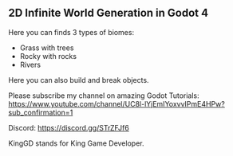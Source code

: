 ## 2D Infinite World Generation in Godot 4

Here you can finds 3 types of biomes:
- Grass with trees
- Rocky with rocks
- Rivers

Here you can also build and break objects.

Please subscribe my channel on amazing Godot Tutorials: https://www.youtube.com/channel/UC8l-lYjEmIYoxvvIPmE4HPw?sub_confirmation=1

Discord: https://discord.gg/STrZFJf6

KingGD stands for King Game Developer.
